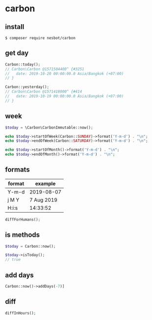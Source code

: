 # carbon

## install

```
$ composer require nesbot/carbon
```

## get day

```php
Carbon::today();
// Carbon\Carbon @1571504400^ {#3251
//   date: 2019-10-20 00:00:00.0 Asia/Bangkok (+07:00)
// }

Carbon::yesterday();
// Carbon\Carbon @1571418000^ {#414
//   date: 2019-10-19 00:00:00.0 Asia/Bangkok (+07:00)
// }
```

## week

```php
$today = \Carbon\CarbonImmutable::now();

echo $today->startOfWeek(Carbon::SUNDAY)->format('Y-m-d') . "\n";
echo $today->endOfWeek(Carbon::SATURDAY)->format('Y-m-d') . "\n";

echo $today->startOfMonth()->format('Y-m-d') . "\n";
echo $today->endOfMonth()->format('Y-m-d') . "\n";
````

## formats

| format | example    |
| ------ | ---------- |
| Y-m-d  | 2019-08-07 |
| j M Y  | 7 Aug 2019 |
| H:i:s  | 14:33:52   |

```php
diffForHumans();
```

## is methods

```php
$today = Carbon::now();

$today->isToday();
// true
```

## add days

```php
Carbon::now()->addDays(-7)]
```

## diff

```php
diffInHours();
```
